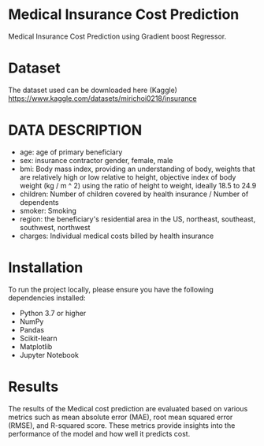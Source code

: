 # Medical Insurance Cost Prediction
Medical Insurance Cost Prediction using Gradient boost Regressor.

# Dataset
The dataset used can be downloaded here (Kaggle) 
https://www.kaggle.com/datasets/mirichoi0218/insurance

# DATA DESCRIPTION
- age: age of primary beneficiary
- sex: insurance contractor gender, female, male
- bmi: Body mass index, providing an understanding of body, weights that are relatively high or low relative to height, objective index of body weight (kg / m ^ 2) using the ratio of height to weight, ideally 18.5 to 24.9
- children: Number of children covered by health insurance / Number of dependents
- smoker: Smoking
- region: the beneficiary's residential area in the US, northeast, southeast, southwest, northwest
- charges: Individual medical costs billed by health insurance

# Installation
To run the project locally, please ensure you have the following dependencies installed:
- Python 3.7 or higher
- NumPy
- Pandas
- Scikit-learn
- Matplotlib
- Jupyter Notebook

# Results
The results of the Medical cost prediction are evaluated based on various metrics such as mean absolute error (MAE), root mean squared error (RMSE), and R-squared score. These metrics provide insights into the performance of the model and how well it predicts cost.
